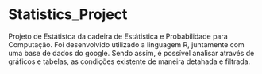 # Statistics_Project

Projeto de Estátistca da cadeira de Estátistica e Probabilidade para Computação. Foi desenvolvido utilizado a linguagem R, juntamente com uma base de dados do google. Sendo assim, é possível analisar através de gráficos e tabelas, as condições existente de maneira detahada e filtrada.
